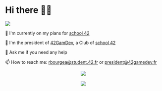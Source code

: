 <h1>Hi there 👋🏻</h1>

![](https://komarev.com/ghpvc/?username=rbourgeat)

🔭 I'm currently on my plans for [school 42](https://42.fr/)

👾 I'm the president of [42GamDev](https://42gamedev.fr/), a Club of [school 42](https://42.fr/)

💬 Ask me if you need any help

📫 How to reach me: rbourgea@student.42.fr or president@42gamedev.fr

<p align="center">
   <img align="center" src="https://badge42.vercel.app/api/v2/cl2vuzbnt001109icb9nsjp96/stats?cursusId=21&coalitionId=48"/><br><br>
   <img align="center" src="https://github-readme-streak-stats.herokuapp.com/?user=rbourgeat&theme=tokyonight&mode=weekly"/>
</p>

